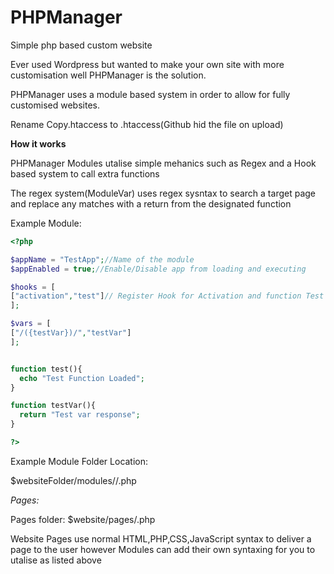 # PHPManager
Simple php based custom website


Ever used Wordpress but wanted to make your own site with more customisation well PHPManager is the solution.

PHPManager uses a module based system in order to allow for fully customised websites.

Rename Copy.htaccess to .htaccess(Github hid the file on upload)


 **How it works**
 
 PHPManager Modules utalise simple mehanics such as Regex and a Hook based system to call extra functions
 
 The regex system(ModuleVar) uses regex sysntax to search a target page and replace any matches with a return from the designated function
 
Example Module:
```php
<?php

$appName = "TestApp";//Name of the module
$appEnabled = true;//Enable/Disable app from loading and executing

$hooks = [
["activation","test"]// Register Hook for Activation and function Test
];

$vars = [
["/({testVar})/","testVar"]
];


function test(){
  echo "Test Function Loaded";
}

function testVar(){
  return "Test var response";
}

?>
 ```
 
 Example Module Folder Location:
 
 $websiteFolder/modules/<appname>/<appname>.php
 
 
 *Pages:*
 
 Pages folder: $website/pages/<pagename>.php
 
 Website Pages use normal HTML,PHP,CSS,JavaScript syntax to deliver a page to the user however
Modules can add their own syntaxing for you to utalise as listed above
 
 
 
 
 
